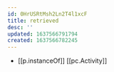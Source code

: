 ```yaml
---
id: 0HrUSRtMsh2Ln2T4l1xcF
title: retrieved
desc: ''
updated: 1637566791794
created: 1637566782245
---
```




- [[p.instanceOf]] [[pc.Activity]]

